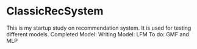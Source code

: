 # ClassicRecSystem
This is my startup study on recommendation system.
It is used for testing different models.
Completed Model:
Writing Model:
LFM
To do:
GMF and MLP
